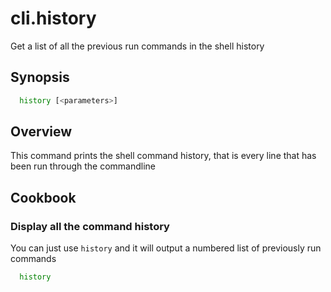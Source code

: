 # cli.history

Get a list of all the previous run commands in the shell history

## Synopsis

```sh
  history [<parameters>]
```

## Overview

This command prints the shell command history, that is every line
that has been run through the commandline

## Cookbook

### Display all the command history

You can just use `history` and it will output a numbered list of
previously run commands

```sh
  history
```
